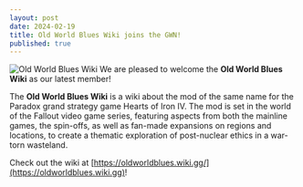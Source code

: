 ```yaml
---
layout: post
date: 2024-02-19
title: Old World Blues Wiki joins the GWN!
published: true
---
```

![Old World Blues Wiki]({{site.baseurl}}/images/oldworldblueswiki.png)
We are pleased to welcome the **Old World Blues Wiki** as our latest member!

The **Old World Blues Wiki** is a wiki about the mod of the same name for the Paradox grand strategy game Hearts of Iron IV. The mod is set in the world of the Fallout video game series, featuring aspects from both the mainline games, the spin-offs, as well as fan-made expansions on regions and locations, to create a thematic exploration of post-nuclear ethics in a war-torn wasteland.

Check out the wiki at [https://oldworldblues.wiki.gg/](https://oldworldblues.wiki.gg)!
